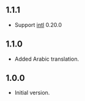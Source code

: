 ## 1.1.1

- Support [intl](https://pub.dev/packages/intl) 0.20.0

## 1.1.0

- Added Arabic translation.

## 1.0.0

- Initial version.
